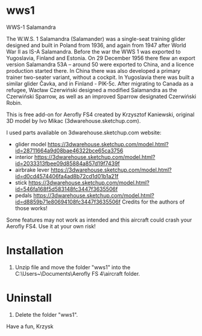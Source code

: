 # wws1
WWS-1 Salamandra

The W.W.S. 1 Salamandra (Salamander) was a single-seat training glider designed and built in Poland from 1936, and again from 1947 after World War II as IS-A Salamandra. Before the war the WWS 1 was exported to Yugoslavia, Finland and Estonia. On 29 December 1956 there flew an export version Salamandra 53A – around 50 were exported to China, and a licence production started there. In China there was also developed a primary trainer two-seater variant, without a cockpit. In Yugoslavia there was built a similar glider Čavka, and in Finland - PIK-5c. After migrating to Canada as a refugee, Wacław Czerwiński designed a modified Salamandra as the Czerwiński Sparrow, as well as an improved Sparrow designated Czerwiński Robin.

This is free add-on for Aerofly FS4 created by Krzysztof Kaniewski, original 3D model by Ivo Mikac (3dwarehouse.sketchup.com).

I used parts available on 3dwarehouse.sketchup.com website:
- glider model 	https://3dwarehouse.sketchup.com/model.html?id=28711664a9d08bae46322bce65ca3756
- interior  	https://3dwarehouse.sketchup.com/model.html?id=2033313fbee09d85884a857d19f7439f
- airbrake lever https://3dwarehouse.sketchup.com/model.html?id=d0cd4574406fa4ad8b72cd1d01b1a21f
- stick 	https://3dwarehouse.sketchup.com/model.html?id=546fa168f5d583148fc3447f3635506f
- pedals 	https://3dwarehouse.sketchup.com/model.html?id=d8859b71e80694108fc3447f3635506f
Credits for the authors of those works!
 
 Some features may not work as intended and this aircraft could crash your Aerofly FS4. 
 Use it at your own risk!


Installation
============

1. Unzip file and move the folder "wws1" into the C:\Users\~\Documents\Aerofly FS 4\aircraft folder.

Uninstall
=========

1. Delete the folder "wws1".


Have a fun,
Krzysk	